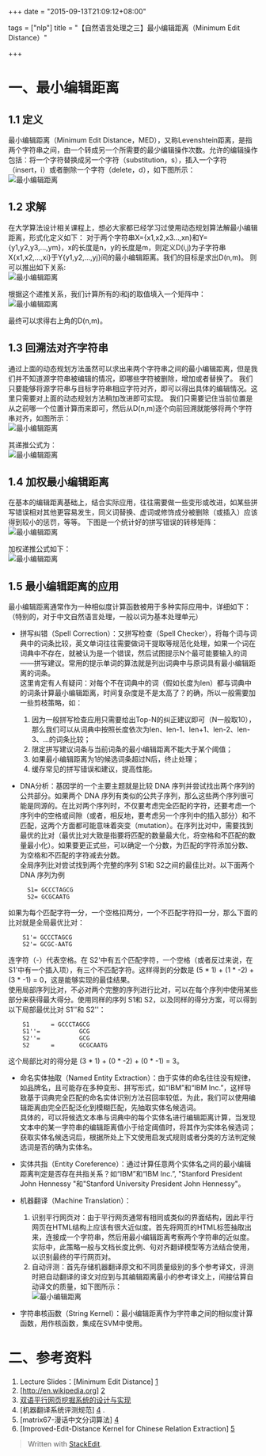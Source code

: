 +++
date = "2015-09-13T21:09:12+08:00"

tags = ["nlp"]
title = "【自然语言处理之三】最小编辑距离（Minimum Edit Distance）"

+++
# 一、最小编辑距离
## 1.1 定义
最小编辑距离（Minimum Edit Distance，MED），又称Levenshtein距离，是指两个字符串之间，由一个转成另一个所需要的最少编辑操作次数。允许的编辑操作包括：将一个字符替换成另一个字符（substitution，s），插入一个字符（insert，i）或者删除一个字符（delete，d），如下图所示：   
![最小编辑距离](/img/nlp_3_1.jpg)
<!--more-->
## 1.2 求解
在大学算法设计相关课程上，想必大家都已经学习过使用动态规划算法解最小编辑距离，形式化定义如下：
对于两个字符串X={x1,x2,x3...,xn}和Y={y1,y2,y3,...,ym}，x的长度是n，y的长度是m，则定义D(i,j)为子字符串X{x1,x2,...,xi}于Y{y1,y2,...,yj}间的最小编辑距离。我们的目标是求出D(n,m)。
则可以推出如下关系:   
![最小编辑距离](/img/nlp_3_3.jpg)

根据这个递推关系，我们计算所有的i和j的取值填入一个矩阵中：   
![最小编辑距离](/img/nlp_3_4.jpg)

最终可以求得右上角的D(n,m)。

## 1.3 回溯法对齐字符串
通过上面的动态规划方法虽然可以求出来两个字符串之间的最小编辑距离，但是我们并不知道源字符串被编辑的情况，即哪些字符被删除，增加或者替换了。
我们只要能够将源字符串与目标字符串相应字符对齐，即可以得出具体的编辑情况。这里只需要对上面的动态规划方法稍加改进即可实现。
我们只需要记住当前位置是从之前哪一个位置计算而来即可，然后从D(n,m)逐个向前回溯就能够将两个字符串对齐，如图所示：   
![最小编辑距离](/img/nlp_3_5.jpg)

其递推公式为：   
![最小编辑距离](/img/nlp_3_6.jpg)

## 1.4 加权最小编辑距离
在基本的编辑距离基础上，结合实际应用，往往需要做一些变形或改进，如某些拼写错误相对其他更容易发生，同义词替换、虚词或修饰成分被删除（或插入）应该得到较小的惩罚，等等。
下图是一个统计好的拼写错误的转移矩阵：   
![最小编辑距离](/img/nlp_3_8.jpg)

加权递推公式如下：   
![最小编辑距离](/img/nlp_3_9.jpg)

## 1.5 最小编辑距离的应用
最小编辑距离通常作为一种相似度计算函数被用于多种实际应用中，详细如下： （特别的，对于中文自然语言处理，一般以词为基本处理单元）

*  拼写纠错（Spell Correction）：又拼写检查（Spell Checker），将每个词与词典中的词条比较，英文单词往往需要做词干提取等规范化处理，如果一个词在词典中不存在，就被认为是一个错误，然后试图提示N个最可能要输入的词——拼写建议。常用的提示单词的算法就是列出词典中与原词具有最小编辑距离的词条。   
这里肯定有人有疑问：对每个不在词典中的词（假如长度为len）都与词典中的词条计算最小编辑距离，时间复杂度是不是太高了？的确，所以一般需要加一些剪枝策略，如：

	1. 因为一般拼写检查应用只需要给出Top-N的纠正建议即可（N一般取10），那么我们可以从词典中按照长度依次为len、len-1、len+1、len-2、len-3、...的词条比较；
	2. 限定拼写建议词条与当前词条的最小编辑距离不能大于某个阈值；
	3. 如果最小编辑距离为1的候选词条超过N后，终止处理；
	4. 缓存常见的拼写错误和建议，提高性能。
	
* DNA分析：基因学的一个主要主题就是比较 DNA 序列并尝试找出两个序列的公共部分。如果两个 DNA 序列有类似的公共子序列，那么这些两个序列很可能是同源的。在比对两个序列时，不仅要考虑完全匹配的字符，还要考虑一个序列中的空格或间隙（或者，相反地，要考虑另一个序列中的插入部分）和不匹配，这两个方面都可能意味着突变（mutation）。在序列比对中，需要找到最优的比对（最优比对大致是指要将匹配的数量最大化，将空格和不匹配的数量最小化）。如果要更正式些，可以确定一个分数，为匹配的字符添加分数、为空格和不匹配的字符减去分数。   
全局序列比对尝试找到两个完整的序列 S1和 S2之间的最佳比对。以下面两个 DNA 序列为例

		S1= GCCCTAGCG
		S2= GCGCAATG
如果为每个匹配字符一分，一个空格扣两分，一个不匹配字符扣一分，那么下面的比对就是全局最优比对：

		S1'= GCCCTAGCG
		S2'= GCGC-AATG
连字符（-）代表空格。在 S2'中有五个匹配字符，一个空格（或者反过来说，在 S1'中有一个插入项），有三个不匹配字符。这样得到的分数是 (5 * 1) + (1 * -2) + (3 * -1) = 0，这是能够实现的最佳结果。   
使用局部序列比对，不必对两个完整的序列进行比对，可以在每个序列中使用某些部分来获得最大得分。使用同样的序列 S1和 S2，以及同样的得分方案，可以得到以下局部最优比对 S1''和 S2''：

		S1      = GCCCTAGCG
		S1''=           GCG
		S2''=           GCG
		S2      =       GCGCAATG
这个局部比对的得分是 (3 * 1) + (0 * -2) + (0 * -1) = 3。

* 命名实体抽取（Named Entity Extraction）：由于实体的命名往往没有规律，如品牌名，且可能存在多种变形、拼写形式，如“IBM”和“IBM Inc.”，这样导致基于词典完全匹配的命名实体识别方法召回率较低，为此，我们可以使用编辑距离由完全匹配泛化到模糊匹配，先抽取实体名候选词。   
具体的，可以将候选文本串与词典中的每个实体名进行编辑距离计算，当发现文本中的某一字符串的编辑距离值小于给定阈值时，将其作为实体名候选词；获取实体名候选词后，根据所处上下文使用启发式规则或者分类的方法判定候选词是否的确为实体名。

* 实体共指（Entity Coreference）：通过计算任意两个实体名之间的最小编辑距离判定是否存在共指关系？如“IBM”和“IBM Inc.”, "Stanford President John Hennessy "和"Stanford University President John Hennessy"。

* 机器翻译（Machine Translation）：
	1. 识别平行网页对：由于平行网页通常有相同或类似的界面结构，因此平行网页在HTML结构上应该有很大近似度。首先将网页的HTML标签抽取出来，连接成一个字符串，然后用最小编辑距离考察两个字符串的近似度。实际中，此策略一般与文档长度比例、句对齐翻译模型等方法结合使用，以识别最终的平行网页对。
	2. 自动评测：首先存储机器翻译原文和不同质量级别的多个参考译文，评测时把自动翻译的译文对应到与其编辑距离最小的参考译文上，间接估算自动译文的质量，如下图所示：   
![最小编辑距离](/img/nlp_3_10.jpg)

* 字符串核函数（String Kernel）：最小编辑距离作为字符串之间的相似度计算函数，用作核函数，集成在SVM中使用。


# 二、参考资料
1. Lecture Slides：[Minimum Edit Distance] [1]
2. [http://en.wikipedia.org] [2]
3. [双语平行网页挖掘系统的设计与实现][3]
4. [机器翻译系统评测规范] [4] .
5. [matrix67-漫话中文分词算法] [4]
6. [Improved-Edit-Distance Kernel for Chinese Relation Extraction] [5]

[1]: http://spark-public.s3.amazonaws.com/nlp/slides/med.pptx
[2]: http://en.wikipedia.org
[3]: http://www.google.com.hk/url?sa=t&rct=j&q=%E6%9C%80%E5%B0%8F%E7%BC%96%E8%BE%91%E8%B7%9D%E7%A6%BB+%E6%9C%BA%E5%99%A8%E7%BF%BB%E8%AF%91&source=web&cd=7&ved=0CG0QFjAG&url=http%3A%2F%2Fwww.ecice06.com%2FCN%2Farticle%2FdownloadArticleFile.do%3FattachType%3DPDF%26id%3D10174&ei=GNinT4iaKKaViQfDpbnKAw&usg=AFQjCNGbWIzPc5GpPghvdYQAnbQ8iIPMIw
[4]: http://wenku.baidu.com/view/a50949dc7f1922791688e81d.html
[5]: http://ir.hit.edu.cn/ir_papers/Vol_3/Improved-Edit-Distance%20Kernel%20for%20Chinese%20Relation%20Extraction.pdf
> Written with [StackEdit](https://stackedit.io/).

